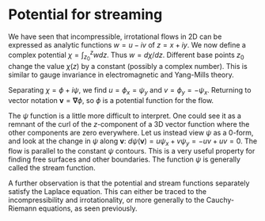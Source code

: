 # Potential for streaming

We have seen that incompressible, irrotational flows in 2D can be expressed as analytic functions $w=u-iv$ of $z=x+iy$. We now define a complex potential $\chi=\int_{z_0}^zwdz$. Thus $w=d\chi/dz$. Different base points $z_0$ change the value $\chi(z)$ by a constant (possibly a complex number). This is similar to gauge invariance in electromagnetic and Yang-Mills theory.

Separating $\chi=\phi+i\psi$, we find $u=\phi_x=\psi_y$ and $v=\phi_y=-\psi_x$. Returning to vector notation $\mathbf v=\mathbf\nabla\phi$, so $\phi$ is a potential function for the flow.

The $\psi$ function is a little more difficult to interpret. One could see it as a remnant of the curl of the $z$-component of a 3D vector function where the other components are zero everywhere. Let us instead view $\psi$ as a 0-form, and look at the change in $\psi$ along $\mathbf v$: $d\psi(\mathbf v)=u\psi_x+v\psi_y=-uv+uv=0$. The flow is parallel to the constant $\psi$ contours. This is a very useful property for finding free surfaces and other boundaries. The function  $\psi$ is generally called the stream function.

A further observation is that the potential and stream functions separately satisfy the Laplace equation. This can either be traced to the incompressibility and irrotationality, or more generally to the Cauchy-Riemann equations, as seen previously.
